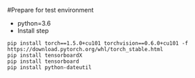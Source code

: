 #Prepare for test environment
* python=3.6
* Install step
```
pip install torch==1.5.0+cu101 torchvision==0.6.0+cu101 -f https://download.pytorch.org/whl/torch_stable.html
pip install tensorboardX
pip install tensorboard
pip install python-dateutil
```


